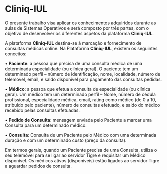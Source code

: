 # Cliniq-IUL

O presente trabalho visa aplicar os conhecimentos adquiridos durante as aulas de Sistemas Operativos e será composto por três partes, com o objetivo de desenvolver os diferentes aspetos da plataforma **Cliniq-IUL**.

A plataforma **Cliniq-IUL** destina-se à marcação e fornecimento de consultas médicas online. Na Plataforma **Cliniq-IUL**, existem os seguintes conceitos:

• **Paciente**: a pessoa que precisa de uma consulta médica de uma determinada especialidade (ou clínica geral). O paciente tem um determinado perfil – número de identificação, nome, localidade, número de telemóvel, email, e saldo disponível para pagamento das consultas pedidas. 

• **Médico**: a pessoa que efetua a consulta de especialidade (ou clínica geral). Um médico tem um determinado perfil – Nome, número de cédula profissional, especialidade médica, email, rating como médico (de 0 a 10, atribuído pelo paciente), número de consultas efetuado, e saldo do médico recebido pelas consultas efetuadas. 

• **Pedido de Consulta**: mensagem enviada pelo Paciente a marcar uma Consulta para um determinado médico. 

• **Consulta**: Consulta de um Paciente pelo Médico com uma determinada duração e com um determinado custo (preço da consulta).

Em termos gerais, quando um Paciente precisa de uma Consulta, utiliza o seu telemóvel para se ligar ao servidor Tigre e requisitar um Médico disponível. Os médicos ativos (disponíveis) estão ligados ao servidor Tigre a aguardar pedidos de consulta.
